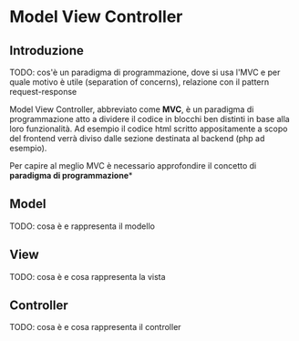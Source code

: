# Model View Controller

## Introduzione

TODO: cos'è un paradigma di programmazione, dove si usa l'MVC e per quale motivo è utile (separation of concerns), relazione con il pattern request-response

Model View Controller, abbreviato come **MVC**, è un paradigma di programmazione atto a dividere il codice in blocchi
ben distinti in base alla loro funzionalità. Ad esempio il codice html scritto appositamente a scopo del frontend verrà diviso dalle sezione destinata al backend (php ad esempio). 

Per capire al meglio MVC è necessario approfondire il concetto di **paradigma di programmazione***

## Model

TODO: cosa è e rappresenta il modello

## View

TODO: cosa è e cosa rappresenta la vista

## Controller

TODO: cosa è e cosa rappresenta il controller
